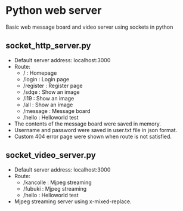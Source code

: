 # Python web server
Basic web message board and video server using sockets in python
## socket_http_server.py

* Default server address: localhost:3000
* Route:
    * / : Homepage
    * /login : Login page
    * /register : Register page
    * /sdqe : Show an image
    * /i19 : Show an image
    * /all : Show an image
    * /message : Message board
    * /hello : Helloworld test
* The contents of the message board were saved in memory.
* Username and password were saved in user.txt file in json format.
* Custom 404 error page were shown when route is not satisfied.

## socket_video_server.py

* Default server address: localhost:3000
* Route:
    * /kancolle : Mjpeg streaming
    * /fubuki : Mjpeg streaming
    * /hello : Helloworld test
* Mjpeg streaming server using x-mixed-replace.